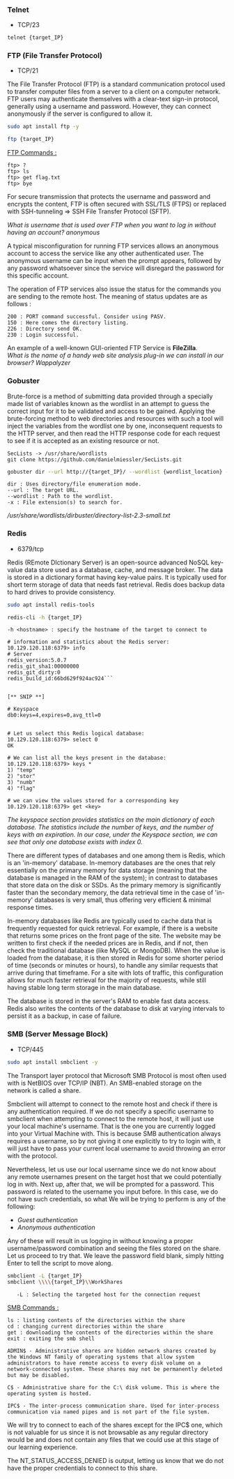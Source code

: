 

### Telnet

+ TCP/23

```bash
telnet {target_IP}
```



### FTP (File Transfer Protocol)

- TCP/21

The File Transfer Protocol (FTP) is a standard communication protocol used to transfer
computer files from a server to a client on a computer network. FTP users may
authenticate themselves with a clear-text sign-in protocol, generally using a username
and password. However, they can connect anonymously if the server is configured to
allow it.

```bash
sudo apt install ftp -y
```

```bash
ftp {target_IP}
```

<u>FTP Commands :</u>
```
ftp> ?
ftp> ls
ftp> get flag.txt
ftp> bye
```
<p>For secure transmission that protects the username and password and encrypts the content, 
FTP is often secured with SSL/TLS (FTPS) or replaced with SSH-tunneling => SSH File Transfer Protocol (SFTP).</p>
<i>What is username that is used over FTP when you want to log in without having an account? anonymous</i>

A typical misconfiguration for running FTP services allows an anonymous account to access the service like any other authenticated user. The anonymous username can be input when the prompt appears, followed by any password whatsoever since the service will disregard the password for this specific account.

The operation of FTP services also issue the status for the commands you
are sending to the remote host. The meaning of status updates are as follows :

```
200 : PORT command successful. Consider using PASV.
150 : Here comes the directory listing.
226 : Directory send OK.
230 : Login successful.
```
  
An example of a well-known GUI-oriented FTP Service is **FileZilla**.<br>
<i>What is the name of a handy web site analysis plug-in we can install in our browser? Wappalyzer</i>




### Gobuster

Brute-force is a method of submitting data provided through a specially made list of variables known as the wordlist in an attempt to guess the correct input for it to be validated and access to be gained. Applying the brute-forcing method to web directories and resources with such a tool will inject the variables from the wordlist one by one, inconsequent requests to the HTTP server, and then read the HTTP response code for each request to see if it is accepted as an existing resource or not.

```shell-session
SecLists -> /usr/share/wordlists
git clone https://github.com/danielmiessler/SecLists.git
```

```bash
gobuster dir --url http://{target_IP}/ --wordlist {wordlist_location} -x php,html
```

	dir : Uses directory/file enumeration mode.
	--url : The target URL.
	--wordlist : Path to the wordlist.
	-x : File extension(s) to search for.

<i>/usr/share/wordlists/dirbuster/directory-list-2.3-small.txt</i>




### Redis

+ 6379/tcp

Redis (REmote DIctionary Server) is an open-source advanced NoSQL key-value data store used as a database, cache, and message broker. The data is stored in a dictionary format having key-value pairs. It is typically used for short term storage of data that needs fast retrieval. Redis does backup data to hard drives to provide consistency.

```bash
sudo apt install redis-tools
```

```bash
redis-cli -h {target_IP}
```

	-h <hostname> : specify the hostname of the target to connect to


```
# information and statistics about the Redis server:
10.129.120.118:6379> info
# Server
redis_version:5.0.7
redis_git_sha1:00000000
redis_git_dirty:0
redis_build_id:66bd629f924ac924```


[** SNIP **]

# Keyspace
db0:keys=4,expires=0,avg_ttl=0


# Let us select this Redis logical database:
10.129.120.118:6379> select 0
OK

# We can list all the keys present in the database:
10.129.120.118:6379> keys *
1) "temp"
2) "stor"
3) "numb"
4) "flag"

# we can view the values stored for a corresponding key
10.129.120.118:6379> get <key>
```

<i>The keyspace section provides statistics on the main dictionary of each database. 
The statistics include the number of keys, and the number of keys with an expiration.
In our case, under the Keyspace section, we can see that only one database exists with index 0. </i>

There are different types of databases and one among them is Redis, which is an 'in-memory' database. In-memory databases are the ones that rely essentially on the primary memory for data storage (meaning that the database is managed in the RAM of the system); in contrast to databases that store data on the disk or SSDs. As the primary memory is significantly faster than the secondary memory, the data retrieval time in the case of 'in-memory' databases is very small, thus offering very efficient & minimal response times.

In-memory databases like Redis are typically used to cache data that is frequently requested for quick retrieval. For example, if there is a website that returns some prices on the front page of the site. The website may be written to first check if the needed prices are in Redis, and if not, then check the traditional database (like MySQL or MongoDB). When the value is loaded from the database, it is then stored in Redis
for some shorter period of time (seconds or minutes or hours), to handle any similar requests that arrive during that timeframe. For a site with lots of traffic, this configuration allows for much faster retrieval for the majority of requests, while still having stable long term storage in the main database.

The database is stored in the server's RAM to enable fast data access. Redis also writes the contents of the database to disk at varying intervals to persist it as a backup, in case of failure.





### SMB (Server Message Block)

+ TCP/445

```bash
sudo apt install smbclient -y
```

The Transport layer protocol that Microsoft SMB Protocol is most often used with is NetBIOS over TCP/IP (NBT). An SMB-enabled storage on the network is called a share.

Smbclient will attempt to connect to the remote host and check if there is any authentication required. If we do not specify a specific username to smbclient when attempting to connect to the remote host, it will just use your local machine's username. That is the one you are currently logged into your Virtual Machine with. This is because SMB authentication always requires a username, so by not giving it one explicitly to try to login with, it will just have to pass your current local username to avoid throwing an error with the protocol.

Nevertheless, let us use our local username since we do not know about any remote usernames present on the target host that we could potentially log in with. Next up, after that, we will be prompted for a password. This password is related to the username you input before. In this case, we do not have such credentials, so what We will be trying to perform is any of the following:

  - <i>Guest authentication</i>
  - <i>Anonymous authentication</i>

Any of these will result in us logging in without knowing a proper username/password combination and seeing the files stored on the share. Let us proceed to try that. We leave the password field blank, simply hitting Enter to tell the script to move along.


```bash
smbclient -L {target_IP}  
smbclient \\\\{target_IP}\\WorkShares
```

	   -L : Selecting the targeted host for the connection request
	
<u>SMB Commands :</u>
```
ls : listing contents of the directories within the share
cd : changing current directories within the share
get : downloading the contents of the directories within the share
exit : exiting the smb shell
```

	ADMIN$ - Administrative shares are hidden network shares created by the Windows NT family of operating systems that allow system administrators to have remote access to every disk volume on a network-connected system. These shares may not be permanently deleted but may be disabled.

	C$ - Administrative share for the C:\ disk volume. This is where the operating system is hosted.
	
	IPC$ - The inter-process communication share. Used for inter-process communication via named pipes and is not part of the file system.


We will try to connect to each of the shares except for the IPC$ one, which is not valuable for us since it is not browsable as any regular directory would be and does not contain any files that we could use at this stage of our learning experience.

The NT_STATUS_ACCESS_DENIED is output, letting us know that we do not have the proper credentials to connect to this share. 